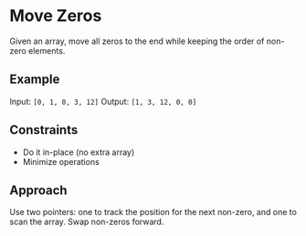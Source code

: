 # Move Zeros

Given an array, move all zeros to the end while keeping the order of non-zero elements.

## Example
Input: `[0, 1, 0, 3, 12]`
Output: `[1, 3, 12, 0, 0]`

## Constraints
- Do it in-place (no extra array)
- Minimize operations

## Approach
Use two pointers: one to track the position for the next non-zero, and one to scan the array. Swap non-zeros forward. 